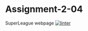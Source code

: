# Assignment-2-04
SuperLeague webpage
 [![linter](https://github.com/Mateo-Ugarte/Assignment-2-04/workflows/linter/badge.svg)](https://github.com/marketplace/actions/super-linter)     
